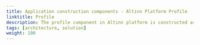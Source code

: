 ```yaml
---
title: Application construction components - Altinn Platform Profile
linktitle: Profile
description: The profile component in Altinn platform is constructed as an asp.net core web API application deployed as a docker container to a Kubernetes cluster.
tags: [architecture, solution]
weight: 100
---
```


